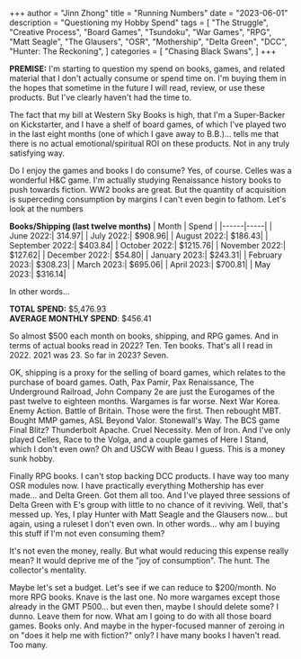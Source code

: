 +++ 
author = "Jinn Zhong" 
title = "Running Numbers" 
date = "2023-06-01" 
description = "Questioning my Hobby Spend"
tags = [
    "The Struggle",
    "Creative Process",
    "Board Games",
    "Tsundoku",
    "War Games",
    "RPG",
    "Matt Seagle",
    "The Glausers",
    "OSR",
    "Mothership",
    "Delta Green",
    "DCC",
    "Hunter: The Reckoning",
]
categories = [
    "Chasing Black Swans",
]
+++

**PREMISE:** I'm starting to question my spend on books, games, and related material that I don't actually consume or spend time on. I'm buying them in the hopes that sometime in the future I will read, review, or use these products. But I've clearly haven't had the time to. 

The fact that my bill at Western Sky Books is high, that I'm a Super-Backer on Kickstarter, and I have a shelf of board games, of which I've played two in the last eight months (one of which I gave away to B.B.)... tells me that there is no actual emotional/spiritual ROI on these products. Not in any truly satisfying way. 

Do I enjoy the games and books I do consume? Yes, of course. Celles was a wonderful H&C game. I'm actually studying Renaissance history books to push towards fiction. WW2 books are great. But the quantity of acquisition is superceding consumption by margins I can't even begin to fathom.
Let's look at the numbers

**Books/Shipping (last twelve months)**
| Month | Spend |
|------|-----|
| June 2022:| 314.97|
| July 2022:| $908.96|
| August 2022:| $186.43|
| September 2022:| $403.84|
| October 2022:| $1215.76|
| November 2022:| $127.62|
| December 2022:| $54.80|
| January 2023:| $243.31|
| February 2023:| $308.23|
| March 2023:| $695.06|
| April 2023:| $700.81|
| May 2023:| $316.14|

In other words...

**TOTAL SPEND:** $5,476.93  
**AVERAGE MONTHLY SPEND**: $456.41

So almost $500 each month on books, shipping, and RPG games. And in terms of actual books read in 2022? Ten. Ten books. That's all I read in 2022. 2021 was 23. So far in 2023? Seven.

OK, shipping is a proxy for the selling of board games, which relates to the purchase of board games. Oath, Pax Pamir, Pax Renaissance, The Underground Railroad, John Company 2e are just the Eurogames of the past twelve to eighteen months. Wargames is far worse. Next War Korea. Enemy Action. Battle of Britain. Those were the first. Then rebought MBT. Bought MMP games, ASL Beyond Valor. Stonewall's Way. The BCS game Final Blitz? Thunderbolt Apache. Cruel Necessity. Men of Iron. And I've only played Celles, Race to the Volga, and a couple games of Here I Stand, which I don't even own? Oh and USCW with Beau I guess. This is a money sunk hobby.

Finally RPG books. I can't stop backing DCC products. I have way too many OSR modules now. I have practically everything Mothership has ever made... and Delta Green. Got them all too. And I've played three sessions of Delta Green with E's group with little to no chance of it reviving. Well, that's messed up. Yes, I play Hunter with Matt Seagle and the Glausers now... but again, using a ruleset I don't even own. In other words... why am I buying this stuff if I'm not even consuming them?

It's not even the money, really. But what would reducing this expense really mean? It would deprive me of the "joy of consumption". The hunt. The collector's mentality.

Maybe let's set a budget. Let's see if we can reduce to $200/month. No more RPG books. Knave is the last one. No more wargames except those already in the GMT P500... but even then, maybe I should delete some? I dunno. Leave them for now. What am I going to do with all those board games. Books only. And maybe in the hyper-focused manner of zeroing in on "does it help me with fiction?" only? I have many books I haven't read. Too many.
